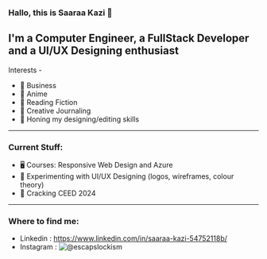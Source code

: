 ### Hallo, this is Saaraa Kazi 👋
## I'm a Computer Engineer, a FullStack Developer and a UI/UX Designing enthusiast

Interests -

- 💼 Business
- 🥷 Anime
- 📖 Reading Fiction
- 📝 Creative Journaling
- 🎴 Honing my designing/editing skills
***

### Current Stuff:
- 🖥 Courses: Responsive Web Design and Azure
- 💱 Experimenting with UI/UX Designing (logos, wireframes, colour theory)
- 📑 Cracking CEED 2024
***

### Where to find me:
- Linkedin : https://www.linkedin.com/in/saaraa-kazi-54752118b/
- Instagram : ![@escapslockism](/assets/images/https://github.com/Saphiraa/Saphiraa/assets/40579172/74cdef69-53c8-4e0b-95f7-768ea6640977)

